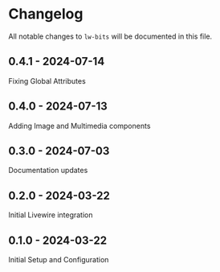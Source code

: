 # Changelog

All notable changes to `lw-bits` will be documented in this file.


## 0.4.1 - 2024-07-14
Fixing Global Attributes

## 0.4.0 - 2024-07-13
Adding Image and Multimedia components

## 0.3.0 - 2024-07-03
Documentation updates

## 0.2.0 - 2024-03-22

Initial Livewire integration

## 0.1.0 - 2024-03-22

Initial Setup and Configuration
